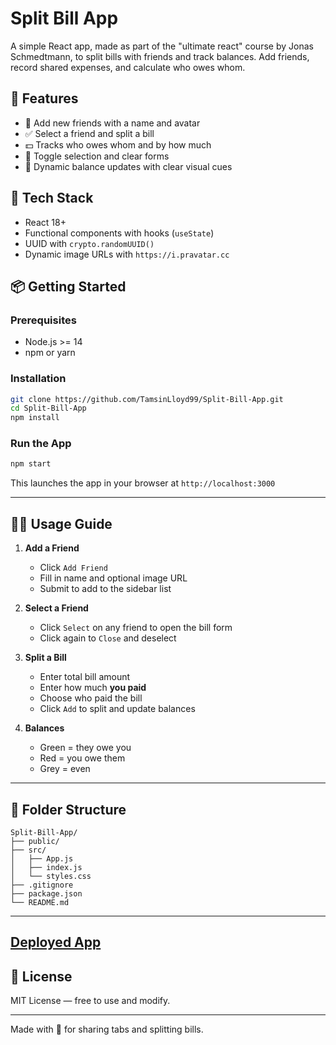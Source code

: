 # Split Bill App

A simple React app, made as part of the "ultimate react" course by Jonas Schmedtmann, to split bills with friends and track balances. Add friends, record shared expenses, and calculate who owes whom.

## 🚀 Features

* 👥 Add new friends with a name and avatar
* ✅ Select a friend and split a bill
* 💵 Tracks who owes whom and by how much
* 🔄 Toggle selection and clear forms
* 🎯 Dynamic balance updates with clear visual cues

## 🧱 Tech Stack

* React 18+
* Functional components with hooks (`useState`)
* UUID with `crypto.randomUUID()`
* Dynamic image URLs with `https://i.pravatar.cc`

## 📦 Getting Started

### Prerequisites

* Node.js >= 14
* npm or yarn

### Installation

```bash
git clone https://github.com/TamsinLloyd99/Split-Bill-App.git
cd Split-Bill-App
npm install
```

### Run the App

```bash
npm start
```

This launches the app in your browser at `http://localhost:3000`

---

## 🧑‍💻 Usage Guide

1. **Add a Friend**

   * Click `Add Friend`
   * Fill in name and optional image URL
   * Submit to add to the sidebar list

2. **Select a Friend**

   * Click `Select` on any friend to open the bill form
   * Click again to `Close` and deselect

3. **Split a Bill**

   * Enter total bill amount
   * Enter how much **you paid**
   * Choose who paid the bill
   * Click `Add` to split and update balances

4. **Balances**

   * Green = they owe you
   * Red = you owe them
   * Grey = even

---

## 📁 Folder Structure

```
Split-Bill-App/
├── public/
├── src/
│   ├── App.js
│   ├── index.js
│   └── styles.css
├── .gitignore
├── package.json
└── README.md
```

---

## [Deployed App](https://react-bill-splitting-app.netlify.app/)

## 📄 License

MIT License — free to use and modify.

---

Made with 💙 for sharing tabs and splitting bills.

